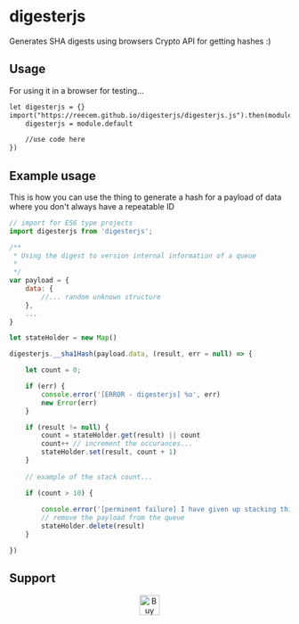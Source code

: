# digesterjs
Generates SHA digests using browsers Crypto API for getting hashes :)

## Usage
For using it in a browser for testing...
```html 
let digesterjs = {}
import("https://reecem.github.io/digesterjs/digesterjs.js").then(module => {
    digesterjs = module.default

    //use code here
})
```
## Example usage

This is how you can use the thing to generate a hash for a payload of data where you don't always have a repeatable ID

```js
// import for ES6 type projects
import digesterjs from 'digesterjs';

/**
 * Using the digest to version internal information of a queue
 * 
 */
var payload = {
    data: {
        //... random unknown structure
    },
    ...
}

let stateHolder = new Map()

digesterjs.__sha1Hash(payload.data, (result, err = null) => {

    let count = 0;

    if (err) {
        console.error('[ERROR - digesterjs] %o', err)
        new Error(err)
    }

    if (result != null) {
        count = stateHolder.get(result) || count
        count++ // increment the occurances...
        stateHolder.set(result, count + 1)
    }
    
    // example of the stack count...

    if (count > 10) {
        
        console.error('[perminent failure] I have given up stacking this %o', removed_stack)
        // remove the payload from the queue
        stateHolder.delete(result)
    }

})

```

## Support
<p align="center">
<a href='https://ko-fi.com/S6S7UQ66' target='_blank'><img height='36' style='border:0px;height:36px;' src='https://az743702.vo.msecnd.net/cdn/kofi4.png?v=2' border='0' alt='Buy Me a Coffee at ko-fi.com' /></a>
</p>
